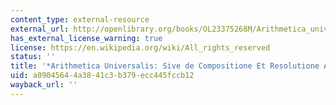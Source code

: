 ```yaml
---
content_type: external-resource
external_url: http://openlibrary.org/books/OL23375268M/Arithmetica_universalis
has_external_license_warning: true
license: https://en.wikipedia.org/wiki/All_rights_reserved
status: ''
title: '*Arithmetica Universalis: Sive de Compositione Et Resolutione Arithmetica*'
uid: a0904564-4a38-41c3-b379-ecc445fccb12
wayback_url: ''
---
```

